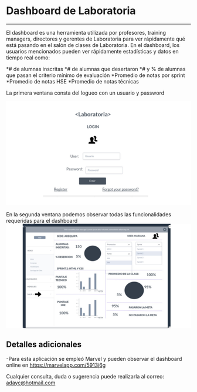 # Dashboard de Laboratoria
_____________

El dashboard es una herramienta utilizada por profesores, training managers, directores y gerentes de Laboratoria para ver rápidamente qué está pasando en el salón de clases de Laboratoria. En el dashboard, los usuarios mencionados pueden ver rápidamente estadísticas y datos en tiempo real como:

*# de alumnas inscritas
*# de alumnas que desertaron
*# y % de alumnas que pasan el criterio mínimo de evaluación
*Promedio de notas por sprint
*Promedio de notas HSE
*Promedio de notas técnicas

La primera ventana consta del logueo con un usuario y password

![Dashboard](assets/imgs/login.JPG)

En la segunda ventana podemos observar todas las funcionalidades requeridas para el dashboard
![Dashboard](assets/imgs/dashboard.JPG)

## Detalles adicionales
-Para esta aplicación se empleó Marvel y pueden observar el dashboard online en https://marvelapp.com/5913j6g

  
  Cualquier consulta, duda o sugerencia puede realizarla al correo: adayc@hotmail.com
